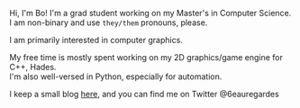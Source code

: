 Hi, I'm Bo! I'm a grad student working on my Master's in Computer Science.<br>
I am non-binary and use `they/them` pronouns, please.

I am primarily interested in computer graphics.

My free time is mostly spent working on my 2D graphics/game engine for C++, Hades.<br>
I'm also well-versed in Python, especially for automation.

I keep a small blog [here](https://www.peachesandplums.blog), and you can find me on Twitter @6eauregardes
